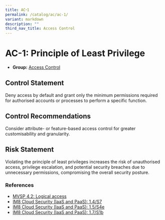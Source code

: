 ```yaml
---
title: AC᠆1
permalink: /catalog/ac/ac-1/
variant: markdown
description: ""
third_nav_title: Access Control
---
```

# AC-1: Principle of Least Privilege

* **Group:** [Access Control](/catalog/ac)

## Control Statement

Deny access by default and grant only the minimum permissions required for authorised accounts or processes to perform a specific function.

## Control Recommendations

Consider attribute- or feature-based access control for greater customisability and granularity.

## Risk Statement

Violating the principle of least privileges increases the risk of unauthorised access, privilege escalation, and potential security breaches due to unnecessary permissions, compromising the overall security posture.



### References


 * [MVSP 4.2: Logical access](https://mvsp.dev/)
 * [IM8 Cloud Security (IaaS and PaaS): 1.4/S7](https://intranet.mof.gov.sg/portal/IM/Themes/IT-Management/Cloud/Topics/Cloud-Security.aspx)
 * [IM8 Cloud Security (IaaS and PaaS): 1.5/S4e](https://intranet.mof.gov.sg/portal/IM/Themes/IT-Management/Cloud/Topics/Cloud-Security.aspx)
 * [IM8 Cloud Security (IaaS and PaaS): 1.7/S1b](https://intranet.mof.gov.sg/portal/IM/Themes/IT-Management/Cloud/Topics/Cloud-Security.aspx)